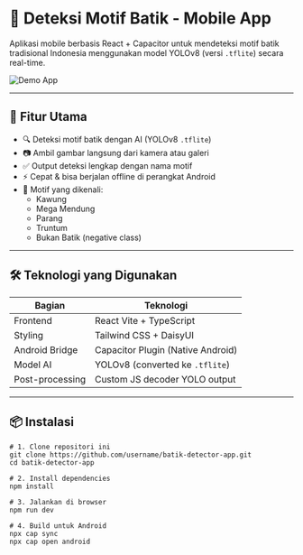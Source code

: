 # 📸 Deteksi Motif Batik - Mobile App

Aplikasi mobile berbasis React + Capacitor untuk mendeteksi motif batik tradisional Indonesia menggunakan model YOLOv8 (versi `.tflite`) secara real-time.

![Demo App](./assets/demo-mega-mendung.png)

---

## 🧠 Fitur Utama

- 🔍 Deteksi motif batik dengan AI (YOLOv8 `.tflite`)
- 📷 Ambil gambar langsung dari kamera atau galeri
- ✅ Output deteksi lengkap dengan nama motif
- ⚡ Cepat & bisa berjalan offline di perangkat Android
- 🎨 Motif yang dikenali:
  - Kawung
  - Mega Mendung
  - Parang
  - Truntum
  - Bukan Batik (negative class)

---

## 🛠️ Teknologi yang Digunakan

| Bagian | Teknologi |
|-------|-----------|
| Frontend | React Vite + TypeScript |
| Styling | Tailwind CSS + DaisyUI |
| Android Bridge | Capacitor Plugin (Native Android) |
| Model AI | YOLOv8 (converted ke `.tflite`) |
| Post-processing | Custom JS decoder YOLO output |

---

## 📦 Instalasi

```
# 1. Clone repositori ini
git clone https://github.com/username/batik-detector-app.git
cd batik-detector-app

# 2. Install dependencies
npm install

# 3. Jalankan di browser
npm run dev

# 4. Build untuk Android
npx cap sync
npx cap open android
```
